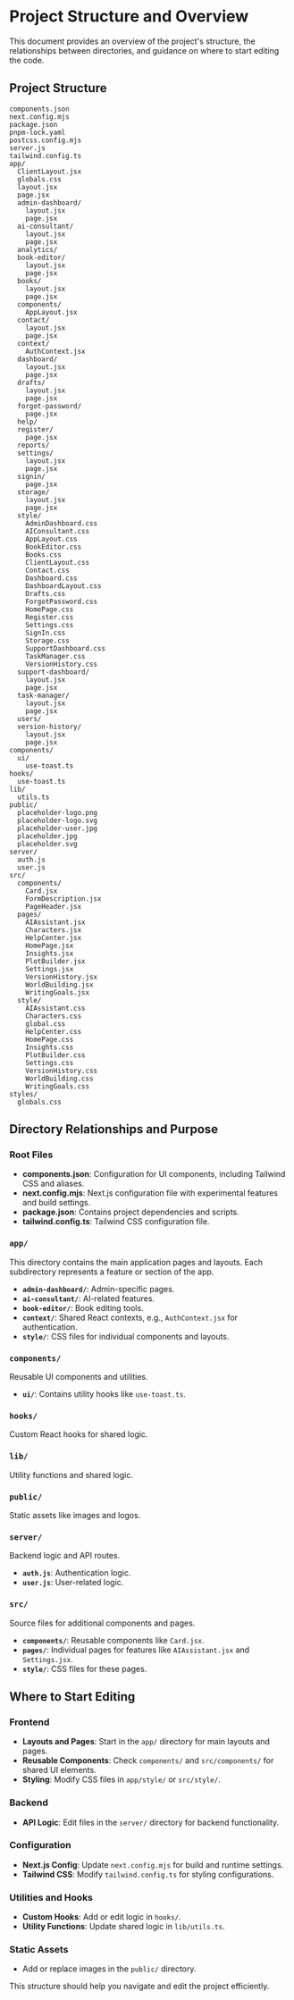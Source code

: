 # Project Structure and Overview

This document provides an overview of the project's structure, the relationships between directories, and guidance on where to start editing the code.

## Project Structure

```
components.json
next.config.mjs
package.json
pnpm-lock.yaml
postcss.config.mjs
server.js
tailwind.config.ts
app/
  ClientLayout.jsx
  globals.css
  layout.jsx
  page.jsx
  admin-dashboard/
    layout.jsx
    page.jsx
  ai-consultant/
    layout.jsx
    page.jsx
  analytics/
  book-editor/
    layout.jsx
    page.jsx
  books/
    layout.jsx
    page.jsx
  components/
    AppLayout.jsx
  contact/
    layout.jsx
    page.jsx
  context/
    AuthContext.jsx
  dashboard/
    layout.jsx
    page.jsx
  drafts/
    layout.jsx
    page.jsx
  forgot-password/
    page.jsx
  help/
  register/
    page.jsx
  reports/
  settings/
    layout.jsx
    page.jsx
  signin/
    page.jsx
  storage/
    layout.jsx
    page.jsx
  style/
    AdminDashboard.css
    AIConsultant.css
    AppLayout.css
    BookEditor.css
    Books.css
    ClientLayout.css
    Contact.css
    Dashboard.css
    DashboardLayout.css
    Drafts.css
    ForgotPassword.css
    HomePage.css
    Register.css
    Settings.css
    SignIn.css
    Storage.css
    SupportDashboard.css
    TaskManager.css
    VersionHistory.css
  support-dashboard/
    layout.jsx
    page.jsx
  task-manager/
    layout.jsx
    page.jsx
  users/
  version-history/
    layout.jsx
    page.jsx
components/
  ui/
    use-toast.ts
hooks/
  use-toast.ts
lib/
  utils.ts
public/
  placeholder-logo.png
  placeholder-logo.svg
  placeholder-user.jpg
  placeholder.jpg
  placeholder.svg
server/
  auth.js
  user.js
src/
  components/
    Card.jsx
    FormDescription.jsx
    PageHeader.jsx
  pages/
    AIAssistant.jsx
    Characters.jsx
    HelpCenter.jsx
    HomePage.jsx
    Insights.jsx
    PlotBuilder.jsx
    Settings.jsx
    VersionHistory.jsx
    WorldBuilding.jsx
    WritingGoals.jsx
  style/
    AIAssistant.css
    Characters.css
    global.css
    HelpCenter.css
    HomePage.css
    Insights.css
    PlotBuilder.css
    Settings.css
    VersionHistory.css
    WorldBuilding.css
    WritingGoals.css
styles/
  globals.css
```

## Directory Relationships and Purpose

### Root Files

-   **components.json**: Configuration for UI components, including Tailwind CSS and aliases.
-   **next.config.mjs**: Next.js configuration file with experimental features and build settings.
-   **package.json**: Contains project dependencies and scripts.
-   **tailwind.config.ts**: Tailwind CSS configuration file.

### `app/`

This directory contains the main application pages and layouts. Each subdirectory represents a feature or section of the app.

-   **`admin-dashboard/`**: Admin-specific pages.
-   **`ai-consultant/`**: AI-related features.
-   **`book-editor/`**: Book editing tools.
-   **`context/`**: Shared React contexts, e.g., `AuthContext.jsx` for authentication.
-   **`style/`**: CSS files for individual components and layouts.

### `components/`

Reusable UI components and utilities.

-   **`ui/`**: Contains utility hooks like `use-toast.ts`.

### `hooks/`

Custom React hooks for shared logic.

### `lib/`

Utility functions and shared logic.

### `public/`

Static assets like images and logos.

### `server/`

Backend logic and API routes.

-   **`auth.js`**: Authentication logic.
-   **`user.js`**: User-related logic.

### `src/`

Source files for additional components and pages.

-   **`components/`**: Reusable components like `Card.jsx`.
-   **`pages/`**: Individual pages for features like `AIAssistant.jsx` and `Settings.jsx`.
-   **`style/`**: CSS files for these pages.

## Where to Start Editing

### Frontend

-   **Layouts and Pages**: Start in the `app/` directory for main layouts and pages.
-   **Reusable Components**: Check `components/` and `src/components/` for shared UI elements.
-   **Styling**: Modify CSS files in `app/style/` or `src/style/`.

### Backend

-   **API Logic**: Edit files in the `server/` directory for backend functionality.

### Configuration

-   **Next.js Config**: Update `next.config.mjs` for build and runtime settings.
-   **Tailwind CSS**: Modify `tailwind.config.ts` for styling configurations.

### Utilities and Hooks

-   **Custom Hooks**: Add or edit logic in `hooks/`.
-   **Utility Functions**: Update shared logic in `lib/utils.ts`.

### Static Assets

-   Add or replace images in the `public/` directory.

This structure should help you navigate and edit the project efficiently.
